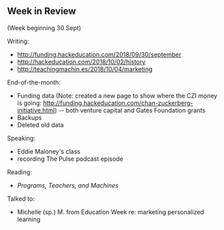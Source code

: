 ## Week in Review
(Week beginning 30 Sept)

Writing: 
* http://funding.hackeducation.com/2018/09/30/september
* http://hackeducation.com/2018/10/02/history
* http://teachingmachin.es/2018/10/04/marketing

End-of-the-month:
* Funding data (Note: created a new page to show where the CZI money is going: http://funding.hackeducation.com/chan-zuckerberg-initiative.html) -- both venture capital and Gates Foundation grants
* Backups
* Deleted old data

Speaking:
* Eddie Maloney's class
* recording The Pulse podcast episode

Reading:
* _Programs, Teachers, and Machines_

Talked to:
* Michelle (sp.) M. from Education Week re: marketing personalized learning

